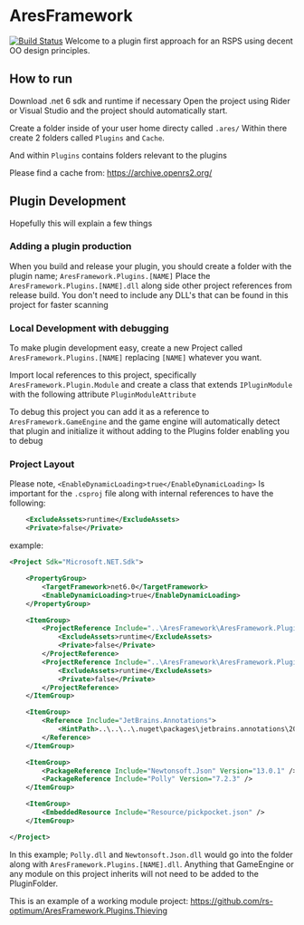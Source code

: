 # AresFramework
[![Build Status](https://dev.azure.com/AresFramework/AresFramework/_apis/build/status/rs-optimum.AresFramework?branchName=release)](https://dev.azure.com/AresFramework/AresFramework/_build/latest?definitionId=1&branchName=release)
Welcome to a plugin first approach for an RSPS using decent OO design principles.

## How to run
Download .net 6 sdk and runtime if necessary
Open the project using Rider or Visual Studio and the project should automatically start.

Create a folder inside of your user home directy called `.ares/`
Within there create 2 folders called `Plugins` and `Cache`.

And within `Plugins` contains folders relevant to the plugins

Please find a cache from: https://archive.openrs2.org/

## Plugin Development

Hopefully this will explain a few things

### Adding a plugin production
When you build and release your plugin, you should create a folder with the plugin name; `AresFramework.Plugins.[NAME]` 
Place the `AresFramework.Plugins.[NAME].dll` along side other project references from release build. You don't need to include any DLL's that can be found in this project for faster scanning

### Local Development with debugging
To make plugin development easy, create a new Project called `AresFramework.Plugins.[NAME]` replacing `[NAME]` whatever you want.

Import local references to this project, specifically `AresFramework.Plugin.Module` and create a class
that extends `IPluginModule` with the following attribute `PluginModuleAttribute`

To debug this project you can add it as a reference to `AresFramework.GameEngine` and the game engine will automatically detect that plugin and initialize it without adding to the Plugins folder enabling you to debug

### Project Layout

Please note, `<EnableDynamicLoading>true</EnableDynamicLoading>` Is important for the `.csproj` file
along with internal references to have the following:
```xml
    <ExcludeAssets>runtime</ExcludeAssets>
    <Private>false</Private>
```
example:
```xml
<Project Sdk="Microsoft.NET.Sdk">

    <PropertyGroup>
        <TargetFramework>net6.0</TargetFramework>
        <EnableDynamicLoading>true</EnableDynamicLoading>
    </PropertyGroup>

    <ItemGroup>
        <ProjectReference Include="..\AresFramework\AresFramework.Plugin.Loaders\AresFramework.Plugin.Loaders.csproj">
            <ExcludeAssets>runtime</ExcludeAssets>
            <Private>false</Private>
        </ProjectReference>
        <ProjectReference Include="..\AresFramework\AresFramework.Plugin.Module\AresFramework.Plugin.Module.csproj">
            <ExcludeAssets>runtime</ExcludeAssets>
            <Private>false</Private>
        </ProjectReference>
    </ItemGroup>

    <ItemGroup>
        <Reference Include="JetBrains.Annotations">
            <HintPath>..\..\..\.nuget\packages\jetbrains.annotations\2022.1.0\lib\netstandard2.0\JetBrains.Annotations.dll</HintPath>
        </Reference>
    </ItemGroup>

    <ItemGroup>
        <PackageReference Include="Newtonsoft.Json" Version="13.0.1" />
        <PackageReference Include="Polly" Version="7.2.3" />
    </ItemGroup>

    <ItemGroup>
        <EmbeddedResource Include="Resource/pickpocket.json" />
    </ItemGroup>

</Project>
```

In this example; `Polly.dll` and `Newtonsoft.Json.dll` would go into the folder along with `AresFramework.Plugins.[NAME].dll`. Anything that GameEngine or any module on this project inherits will not need to be added to the PluginFolder.

This is an example of a working module project: https://github.com/rs-optimum/AresFramework.Plugins.Thieving
